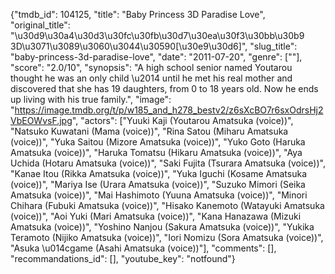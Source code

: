{"tmdb_id": 104125, "title": "Baby Princess 3D Paradise Love", "original_title": "\u30d9\u30a4\u30d3\u30fc\u30fb\u30d7\u30ea\u30f3\u30bb\u30b9 3D\u3071\u3089\u3060\u3044\u30590[\u30e9\u30d6]", "slug_title": "baby-princess-3d-paradise-love", "date": "2011-07-20", "genre": [""], "score": "2.0/10", "synopsis": "A high school senior named Youtarou thought he was an only child \u2014 until he met his real mother and discovered that she has 19 daughters, from 0 to 18 years old. Now he ends up living with his true family.", "image": "https://image.tmdb.org/t/p/w185_and_h278_bestv2/z6sXcBO7r6sxOdrsHj2VbEOWvsF.jpg", "actors": ["Yuuki Kaji (Youtarou Amatsuka (voice))", "Natsuko Kuwatani (Mama (voice))", "Rina Satou (Miharu Amatsuka (voice))", "Yuka Saitou (Mizore Amatsuka (voice))", "Yuko Goto (Haruka Amatsuka (voice))", "Haruka Tomatsu (Hikaru Amatsuka (voice))", "Aya Uchida (Hotaru Amatsuka (voice))", "Saki Fujita (Tsurara Amatsuka (voice))", "Kanae Itou (Rikka Amatsuka (voice))", "Yuka Iguchi (Kosame Amatsuka (voice))", "Mariya Ise (Urara Amatsuka (voice))", "Suzuko Mimori (Seika Amatsuka (voice))", "Mai Hashimoto (Yuuna Amatsuka (voice))", "Minori Chihara (Fubuki Amatsuka (voice))", "Hisako Kanemoto (Watayuki Amatsuka (voice))", "Aoi Yuki (Mari Amatsuka (voice))", "Kana Hanazawa (Mizuki Amatsuka (voice))", "Yoshino Nanjou (Sakura Amatsuka (voice))", "Yukika Teramoto (Nijiko Amatsuka (voice))", "Iori Nomizu (Sora Amatsuka (voice))", "Asuka \u014cgame (Asahi Amatsuka (voice))"], "comments": [], "recommandations_id": [], "youtube_key": "notfound"}